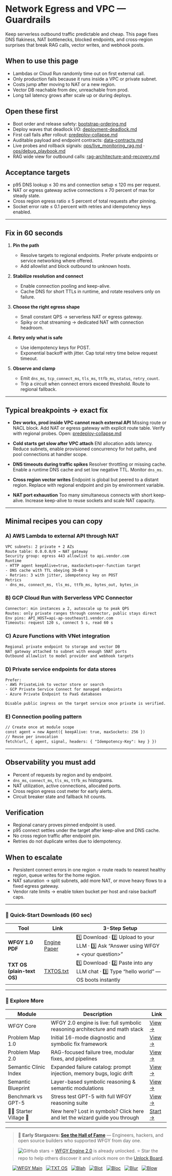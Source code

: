 # Network Egress and VPC — Guardrails

Keep serverless outbound traffic predictable and cheap. This page fixes DNS flakiness, NAT bottlenecks, blocked endpoints, and cross-region surprises that break RAG calls, vector writes, and webhook posts.

## When to use this page

* Lambdas or Cloud Run randomly time out on first external call.
* Only production fails because it runs inside a VPC or private subnet.
* Costs jump after moving to NAT or a new region.
* Vector DB reachable from dev, unreachable from prod.
* Long tail latency grows after scale up or during deploys.

## Open these first

* Boot order and release safety: [bootstrap-ordering.md](https://github.com/onestardao/WFGY/blob/main/ProblemMap/bootstrap-ordering.md)
* Deploy waves that deadlock I/O: [deployment-deadlock.md](https://github.com/onestardao/WFGY/blob/main/ProblemMap/deployment-deadlock.md)
* First call fails after rollout: [predeploy-collapse.md](https://github.com/onestardao/WFGY/blob/main/ProblemMap/predeploy-collapse.md)
* Auditable payload and endpoint contracts: [data-contracts.md](https://github.com/onestardao/WFGY/blob/main/ProblemMap/data-contracts.md)
* Live probes and rollback signals: [ops/live\_monitoring\_rag.md](https://github.com/onestardao/WFGY/blob/main/ProblemMap/ops/live_monitoring_rag.md) · [ops/debug\_playbook.md](https://github.com/onestardao/WFGY/blob/main/ProblemMap/ops/debug_playbook.md)
* RAG wide view for outbound calls: [rag-architecture-and-recovery.md](https://github.com/onestardao/WFGY/blob/main/ProblemMap/rag-architecture-and-recovery.md)

## Acceptance targets

* p95 DNS lookup ≤ 30 ms and connection setup ≤ 120 ms per request.
* NAT or egress gateway active connections ≤ 70 percent of max for steady state.
* Cross region egress ratio ≤ 5 percent of total requests after pinning.
* Socket error rate ≤ 0.1 percent with retries and idempotency keys enabled.

---

## Fix in 60 seconds

1. **Pin the path**

   * Resolve targets to regional endpoints. Prefer private endpoints or service networking where offered.
   * Add allowlist and block outbound to unknown hosts.

2. **Stabilize resolution and connect**

   * Enable connection pooling and keep-alive.
   * Cache DNS for short TTLs in runtime, and rotate resolvers only on failure.

3. **Choose the right egress shape**

   * Small constant QPS → serverless NAT or egress gateway.
   * Spiky or chat streaming → dedicated NAT with connection headroom.

4. **Retry only what is safe**

   * Use idempotency keys for POST.
   * Exponential backoff with jitter. Cap total retry time below request timeout.

5. **Observe and clamp**

   * Emit `dns_ms`, `tcp_connect_ms`, `tls_ms`, `ttfb_ms`, `status`, `retry_count`.
   * Trip a circuit when connect errors exceed threshold. Route to regional fallback.

---

## Typical breakpoints → exact fix

* **Dev works, prod inside VPC cannot reach external API**
  Missing route or NACL block. Add NAT or egress gateway with explicit route table. Verify with regional probes.
  Open: [predeploy-collapse.md](https://github.com/onestardao/WFGY/blob/main/ProblemMap/predeploy-collapse.md)

* **Cold starts get slow after VPC attach**
  ENI allocation adds latency. Reduce subnets, enable provisioned concurrency for hot paths, and pool connections at handler scope.

* **DNS timeouts during traffic spikes**
  Resolver throttling or missing cache. Enable a runtime DNS cache and set low negative TTL. Monitor `dns_ms`.

* **Cross region vector writes**
  Endpoint is global but peered to a distant region. Replace with regional endpoint and pin by environment variable.

* **NAT port exhaustion**
  Too many simultaneous connects with short keep-alive. Increase keep-alive to reuse sockets and scale NAT capacity.

---

## Minimal recipes you can copy

### A) AWS Lambda to external API through NAT

```txt
VPC subnets: 2 private + 2 AZs
Route table: 0.0.0.0/0 → NAT gateway
Security group: egress 443 allowlist to api.vendor.com
Runtime
- HTTP agent keepAlive=true, maxSockets=per-function target
- DNS cache with TTL obeying 30–60 s
- Retries: 3 with jitter, idempotency key on POST
Metrics
- dns_ms, connect_ms, tls_ms, ttfb_ms, bytes_out, bytes_in
```

### B) GCP Cloud Run with Serverless VPC Connector

```txt
Connector: min instances ≥ 2, autoscale up to peak QPS
Routes: only private ranges through connector, public stays direct
Env pins: API_HOST=api-ap-southeast1.vendor.com
Timeouts: request 120 s, connect 5 s, read 60 s
```

### C) Azure Functions with VNet integration

```txt
Regional private endpoint to storage and vector DB
NAT gateway attached to subnet with enough SNAT ports
Outbound allowlist to model provider and webhook targets
```

### D) Private service endpoints for data stores

```txt
Prefer:
- AWS PrivateLink to vector store or search
- GCP Private Service Connect for managed endpoints
- Azure Private Endpoint to PaaS databases

Disable public ingress on the target service once private is verified.
```

### E) Connection pooling pattern

```txt
// Create once at module scope
const agent = new Agent({ keepAlive: true, maxSockets: 256 })
// Reuse per invocation
fetch(url, { agent, signal, headers: { "Idempotency-Key": key } })
```

---

## Observability you must add

* Percent of requests by region and by endpoint.
* `dns_ms`, `connect_ms`, `tls_ms`, `ttfb_ms` histograms.
* NAT utilization, active connections, allocated ports.
* Cross region egress cost meter for early alerts.
* Circuit breaker state and fallback hit counts.

## Verification

* Regional canary proves pinned endpoint is used.
* p95 connect settles under the target after keep-alive and DNS cache.
* No cross region traffic after endpoint pin.
* Retries do not duplicate writes due to idempotency.

## When to escalate

* Persistent connect errors in one region → route reads to nearest healthy region, queue writes for the home region.
* NAT saturation → split subnets, add more NAT, or move heavy flows to a fixed egress gateway.
* Vendor rate limits → enable token bucket per host and raise backoff caps.

---

### 🔗 Quick-Start Downloads (60 sec)

| Tool                       | Link                                                                                                                                       | 3-Step Setup                                                                             |
| -------------------------- | ------------------------------------------------------------------------------------------------------------------------------------------ | ---------------------------------------------------------------------------------------- |
| **WFGY 1.0 PDF**           | [Engine Paper](https://github.com/onestardao/WFGY/blob/main/I_am_not_lizardman/WFGY_All_Principles_Return_to_One_v1.0_PSBigBig_Public.pdf) | 1️⃣ Download · 2️⃣ Upload to your LLM · 3️⃣ Ask “Answer using WFGY + \<your question>”   |
| **TXT OS (plain-text OS)** | [TXTOS.txt](https://github.com/onestardao/WFGY/blob/main/OS/TXTOS.txt)                                                                     | 1️⃣ Download · 2️⃣ Paste into any LLM chat · 3️⃣ Type “hello world” — OS boots instantly |

---

### 🧭 Explore More

| Module                   | Description                                                                  | Link                                                                                               |
| ------------------------ | ---------------------------------------------------------------------------- | -------------------------------------------------------------------------------------------------- |
| WFGY Core                | WFGY 2.0 engine is live: full symbolic reasoning architecture and math stack | [View →](https://github.com/onestardao/WFGY/tree/main/core/README.md)                              |
| Problem Map 1.0          | Initial 16-mode diagnostic and symbolic fix framework                        | [View →](https://github.com/onestardao/WFGY/tree/main/ProblemMap/README.md)                        |
| Problem Map 2.0          | RAG-focused failure tree, modular fixes, and pipelines                       | [View →](https://github.com/onestardao/WFGY/blob/main/ProblemMap/rag-architecture-and-recovery.md) |
| Semantic Clinic Index    | Expanded failure catalog: prompt injection, memory bugs, logic drift         | [View →](https://github.com/onestardao/WFGY/blob/main/ProblemMap/SemanticClinicIndex.md)           |
| Semantic Blueprint       | Layer-based symbolic reasoning & semantic modulations                        | [View →](https://github.com/onestardao/WFGY/tree/main/SemanticBlueprint/README.md)                 |
| Benchmark vs GPT-5       | Stress test GPT-5 with full WFGY reasoning suite                             | [View →](https://github.com/onestardao/WFGY/tree/main/benchmarks/benchmark-vs-gpt5/README.md)      |
| 🧙‍♂️ Starter Village 🏡 | New here? Lost in symbols? Click here and let the wizard guide you through   | [Start →](https://github.com/onestardao/WFGY/blob/main/StarterVillage/README.md)                   |

---

> 👑 **Early Stargazers: [See the Hall of Fame](https://github.com/onestardao/WFGY/tree/main/stargazers)** —
> Engineers, hackers, and open source builders who supported WFGY from day one.

> <img src="https://img.shields.io/github/stars/onestardao/WFGY?style=social" alt="GitHub stars"> ⭐ [WFGY Engine 2.0](https://github.com/onestardao/WFGY/blob/main/core/README.md) is already unlocked. ⭐ Star the repo to help others discover it and unlock more on the [Unlock Board](https://github.com/onestardao/WFGY/blob/main/STAR_UNLOCKS.md).

<div align="center">

[![WFGY Main](https://img.shields.io/badge/WFGY-Main-red?style=flat-square)](https://github.com/onestardao/WFGY)
 
[![TXT OS](https://img.shields.io/badge/TXT%20OS-Reasoning%20OS-orange?style=flat-square)](https://github.com/onestardao/WFGY/tree/main/OS)
 
[![Blah](https://img.shields.io/badge/Blah-Semantic%20Embed-yellow?style=flat-square)](https://github.com/onestardao/WFGY/tree/main/OS/BlahBlahBlah)
 
[![Blot](https://img.shields.io/badge/Blot-Persona%20Core-green?style=flat-square)](https://github.com/onestardao/WFGY/tree/main/OS/BlotBlotBlot)
 
[![Bloc](https://img.shields.io/badge/Bloc-Reasoning%20Compiler-blue?style=flat-square)](https://github.com/onestardao/WFGY/tree/main/OS/BlocBlocBloc)
 
[![Blur](https://img.shields.io/badge/Blur-Text2Image%20Engine-navy?style=flat-square)](https://github.com/onestardao/WFGY/tree/main/OS/BlurBlurBlur)
 
[![Blow](https://img.shields.io/badge/Blow-Game%20Logic-purple?style=flat-square)](https://github.com/onestardao/WFGY/tree/main/OS/BlowBlowBlow)
 

</div>
